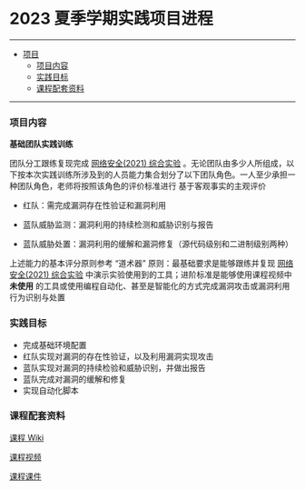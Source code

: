 # 2023 夏季学期实践项目进程

---

- [项目](#2023-夏季学期实践项目进程)
    - [项目内容](#项目内容)
    - [实践目标](#实践目标)
    - [课程配套资料](#课程配套资料)

---

### 项目内容

**基础团队实践训练**

团队分工跟练复现完成 [网络安全(2021) 综合实验](http://courses.cuc.edu.cn/course/109860/learning-activity/full-screen#/554139) 。无论团队由多少人所组成，以下按本次实践训练所涉及到的人员能力集合划分了以下团队角色。一人至少承担一种团队角色，老师将按照该角色的评价标准进行 基于客观事实的主观评价 

- 红队：需完成漏洞存在性验证和漏洞利用

- 蓝队威胁监测：漏洞利用的持续检测和威胁识别与报告

- 蓝队威胁处置：漏洞利用的缓解和漏洞修复（源代码级别和二进制级别两种）

上述能力的基本评分原则参考 “道术器” 原则：最基础要求是能够跟练并复现 [网络安全(2021) 综合实验](http://courses.cuc.edu.cn/course/109860/learning-activity/full-screen#/554139) 中演示实验使用到的工具；进阶标准是能够使用课程视频中 **未使用** 的工具或使用编程自动化、甚至是智能化的方式完成漏洞攻击或漏洞利用行为识别与处置

### 实践目标

- 完成基础环境配置
- 红队实现对漏洞的存在性验证，以及利用漏洞实现攻击
- 蓝队实现对漏洞的持续检验和威胁识别，并做出报告
- 蓝队完成对漏洞的缓解和修复
- 实现自动化脚本

### 课程配套资料

[课程 Wiki](https://c4pr1c3.github.io/cuc-wiki/cp/2023/index.html)

[课程视频](https://www.bilibili.com/video/BV1p3411x7da?p=19&vd_source=640d60cfe2696fffb930fdf01e0aba1d)

[课程课件](https://c4pr1c3.github.io/cuc-ns-ppt/vuls-awd.md.v4.html#/title-slide)
